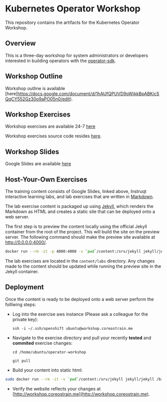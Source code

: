 # Kubernetes Operator Workshop

This repository contains the artifacts for the Kubernetes Operator Workshop.

## Overview

This is a three-day workshop for system administrators or developers interested in building operators with the [operator-sdk](https://github.com/operator-framework/operator-sdk).

## Workshop Outline

Workshop outline is available [here]https://docs.google.com/document/d/1hAUfQPUVD9oWikkBpABKicSQqCY552Gz30o9aPO05n0/edit).

## Workshop Exercises

Workshop exercises are available 24-7 [here](http://play.instruqt.com/openshift)

Workshop exercises source code resides [here](https://github.com/openshift-instruqt/instruqt).

## Workshop Slides

Google Slides are available [here](https://drive.google.com/drive/u/0/folders/1l6FY1QdBq1IsmwM6Ib44A8h12OSKGJbe)

## Host-Your-Own Exercises

The training content consists of Google Slides, linked above, Instruqt interactive learning labs, and lab exercises
that are written in [Markdown](https://daringfireball.net/projects/markdown/).

The lab exercise content is packaged up using [Jekyll](https://jekyllrb.com/), which
renders the Markdown as HTML and creates a static site that can be deployed onto
a web server.

The first step is to preview the content locally using the official Jekyll
container from the root of the project. This will build the site on the preview
server. The following command should make the preview site available at
http://0.0.0.0:4000/.

```bash
docker run --rm -it -p 4000:4000 -v `pwd`/content:/srv/jekyll jekyll/jekyll /bin/sh -c 'gem install bundler:1.16.0; jekyll serve'
```

The lab exercises are located in the `content/labs` directory. Any changes made
to the content should be updated while running the preview site in the Jekyll
container.

## Deployment

Once the content is ready to be deployed onto a web server perform the folllwing steps:

* Log into the exercise aws instance (Please ask a colleague for the private key):

  `ssh -i ~/.ssh/openshift ubuntu@workshop.coreostrain.me`

* Navigate to the exercise directory and pull your recently **tested** and **commited** exercise changes:

  `cd /home/ubuntu/operator-workshop` 
  
  `git pull`

* Build your content into static html:

```bash
sudo docker run --rm -it -v `pwd`/content:/srv/jekyll jekyll/jekyll /bin/sh -c 'gem install bundler:1.16.0; jekyll build'
```

* Verify the website reflects your changes at [http://workshop.coreostrain.me](http://workshop.coreostrain.me).
